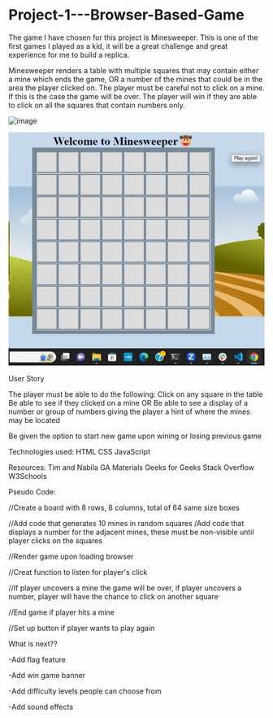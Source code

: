 # Project-1---Browser-Based-Game

The game I have chosen for this project is Minesweeper. This is one of the first games I played as a kid, it will be a great challenge and great experience for me to build a replica. 

Minesweeper renders a table with multiple squares that may contain either a mine which ends the game, OR a number of the mines that could be in the area the player clicked on. The player must be careful not to click on a mine. If this is the case the game will be over. The player will win if they are able to click on all the squares that contain numbers only.

![image](https://github.com/irishjack490/MineSweeperTexas/assets/146676274/f8dac2be-24f3-471d-84c2-773d892e75b5)




![Alt text](image.png)


User Story

The player must be able to do the following:
 Click on any square in the table 
 Be able to see if they clicked on a mine OR
 Be able to see a display of a number or group of numbers giving the player a hint of where the mines may be located
 
 Be given the option to start new game upon wining or losing previous game

 Technologies used:
 HTML
 CSS
 JavaScript

 Resources:
 Tim and Nabila
 GA Materials
 Geeks for Geeks
 Stack Overflow 
 W3Schools 

 Pseudo Code:

 //Create a board with 8 rows, 8 columns, total of 64 same size boxes

 //Add code that generates 10 mines in random squares
 /Add code that displays a number for the adjacent mines, these must be non-visible until player clicks on the squares

 //Render game upon loading browser

 //Creat function to listen for player's click 

 //If  player uncovers a mine the game will be over, if player uncovers a number, player will have the chance to click on another square
 
 //End game if player hits a mine

 //Set up button if player wants to play again  
 
 What is next??

 -Add flag feature

 -Add win game banner

 -Add difficulty levels people can choose from 

 -Add sound effects
 
